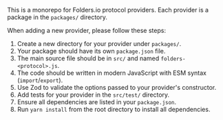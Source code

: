 This is a monorepo for Folders.io protocol providers. Each provider is a package in the `packages/` directory.

When adding a new provider, please follow these steps:

1.  Create a new directory for your provider under `packages/`.
2.  Your package should have its own `package.json` file.
3.  The main source file should be in `src/` and named `folders-<protocol>.js`.
4.  The code should be written in modern JavaScript with ESM syntax (`import`/`export`).
5.  Use Zod to validate the options passed to your provider's constructor.
6.  Add tests for your provider in the `src/test/` directory.
7.  Ensure all dependencies are listed in your `package.json`.
8.  Run `yarn install` from the root directory to install all dependencies.
